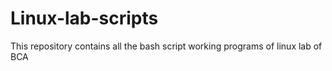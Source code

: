 # Linux-lab-scripts
This repository contains all the bash script working programs of linux lab of BCA
